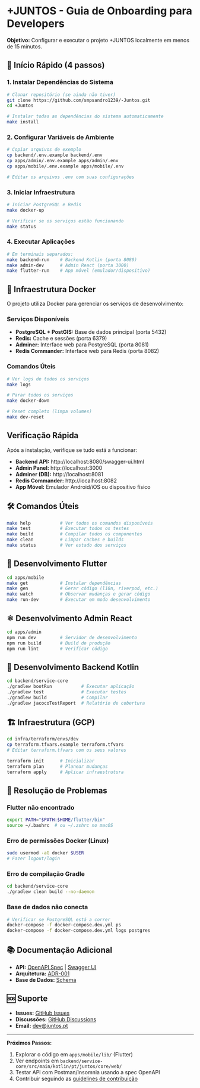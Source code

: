 # +JUNTOS - Guia de Onboarding para Developers

**Objetivo:** Configurar e executar o projeto +JUNTOS localmente em menos de 15 minutos.

## 🚀 Início Rápido (4 passos)

### 1. Instalar Dependências do Sistema
```bash
# Clonar repositório (se ainda não tiver)
git clone https://github.com/smpsandro1239/-Juntos.git
cd +Juntos

# Instalar todas as dependências do sistema automaticamente
make install
```

### 2. Configurar Variáveis de Ambiente
```bash
# Copiar arquivos de exemplo
cp backend/.env.example backend/.env
cp apps/admin/.env.example apps/admin/.env
cp apps/mobile/.env.example apps/mobile/.env

# Editar os arquivos .env com suas configurações
```

### 3. Iniciar Infraestrutura
```bash
# Iniciar PostgreSQL e Redis
make docker-up

# Verificar se os serviços estão funcionando
make status
```

### 4. Executar Aplicações
```bash
# Em terminais separados:
make backend-run    # Backend Kotlin (porta 8080)
make admin-dev      # Admin React (porta 3000)
make flutter-run    # App móvel (emulador/dispositivo)
```

## 🐳 Infraestrutura Docker

O projeto utiliza Docker para gerenciar os serviços de desenvolvimento:

### Serviços Disponíveis
- **PostgreSQL + PostGIS:** Base de dados principal (porta 5432)
- **Redis:** Cache e sessões (porta 6379)
- **Adminer:** Interface web para PostgreSQL (porta 8081)
- **Redis Commander:** Interface web para Redis (porta 8082)

### Comandos Úteis
```bash
# Ver logs de todos os serviços
make logs

# Parar todos os serviços
make docker-down

# Reset completo (limpa volumes)
make dev-reset
```

##  Verificação Rápida

Após a instalação, verifique se tudo está a funcionar:

- **Backend API:** http://localhost:8080/swagger-ui.html
- **Admin Panel:** http://localhost:3000
- **Adminer (DB):** http://localhost:8081
- **Redis Commander:** http://localhost:8082
- **App Móvel:** Emulador Android/iOS ou dispositivo físico

## 🛠 Comandos Úteis

```bash
make help           # Ver todos os comandos disponíveis
make test           # Executar todos os testes
make build          # Compilar todos os componentes
make clean          # Limpar caches e builds
make status         # Ver estado dos serviços
```

## 📱 Desenvolvimento Flutter

```bash
cd apps/mobile
make get            # Instalar dependências
make gen            # Gerar código (l10n, riverpod, etc.)
make watch          # Observar mudanças e gerar código
make run-dev        # Executar em modo desenvolvimento
```

## ⚛️ Desenvolvimento Admin React

```bash
cd apps/admin
npm run dev         # Servidor de desenvolvimento
npm run build       # Build de produção
npm run lint        # Verificar código
```

## 🔧 Desenvolvimento Backend Kotlin

```bash
cd backend/service-core
./gradlew bootRun           # Executar aplicação
./gradlew test              # Executar testes
./gradlew build             # Compilar
./gradlew jacocoTestReport  # Relatório de cobertura
```

## 🏗 Infraestrutura (GCP)

```bash
cd infra/terraform/envs/dev
cp terraform.tfvars.example terraform.tfvars
# Editar terraform.tfvars com os seus valores

terraform init      # Inicializar
terraform plan      # Planear mudanças
terraform apply     # Aplicar infraestrutura
```

## 🐛 Resolução de Problemas

### Flutter não encontrado
```bash
export PATH="$PATH:$HOME/flutter/bin"
source ~/.bashrc  # ou ~/.zshrc no macOS
```

### Erro de permissões Docker (Linux)
```bash
sudo usermod -aG docker $USER
# Fazer logout/login
```

### Erro de compilação Gradle
```bash
cd backend/service-core
./gradlew clean build --no-daemon
```

### Base de dados não conecta
```bash
# Verificar se PostgreSQL está a correr
docker-compose -f docker-compose.dev.yml ps
docker-compose -f docker-compose.dev.yml logs postgres
```

## 📚 Documentação Adicional

- **API:** [OpenAPI Spec](../api/openapi.yaml) | [Swagger UI](http://localhost:8080/swagger-ui.html)
- **Arquitetura:** [ADR-001](adr/0001-architecture.md)
- **Base de Dados:** [Schema](db/schema.md)

## 🆘 Suporte

- **Issues:** [GitHub Issues](https://github.com/smpsandro1239/-Juntos/issues)
- **Discussões:** [GitHub Discussions](https://github.com/smpsandro1239/-Juntos/discussions)
- **Email:** dev@juntos.pt

---

**Próximos Passos:**
1. Explorar o código em `apps/mobile/lib/` (Flutter)
2. Ver endpoints em `backend/service-core/src/main/kotlin/pt/juntos/core/web/`
3. Testar API com Postman/Insomnia usando a spec OpenAPI
4. Contribuir seguindo as [guidelines de contribuição](../CONTRIBUTING.md)
